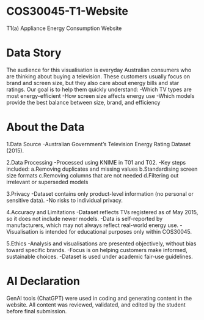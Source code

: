 # COS30045-T1-Website
T1(a) Appliance Energy Consumption Website

# Data Story
The audience for this visualisation is everyday Australian consumers who are thinking about buying a television. These customers usually focus on brand and screen size, but they also care about energy bills and star ratings. Our goal is to help them quickly understand:
-Which TV types are most energy-efficient
-How screen size affects energy use
-Which models provide the best balance between size, brand, and efficiency

# About the Data
1.Data Source
-Australian Government’s Television Energy Rating Dataset (2015).

2.Data Processing
-Processed using KNIME in T01 and T02.
-Key steps included:
a.Removing duplicates and missing values
b.Standardising screen size formats
c.Removing columns that are not needed
d.Filtering out irrelevant or superseded models

3.Privacy
-Dataset contains only product-level information (no personal or sensitive data).
-No risks to individual privacy.

4.Accuracy and Limitations
-Dataset reflects TVs registered as of May 2015, so it does not include newer models.
-Data is self-reported by manufacturers, which may not always reflect real-world energy use.
-Visualisation is intended for educational purposes only within COS30045.

5.Ethics
-Analysis and visualisations are presented objectively, without bias toward specific brands.
-Focus is on helping customers make informed, sustainable choices.
-Dataset is used under academic fair-use guidelines.

# AI Declaration
GenAI tools (ChatGPT) were used in coding and generating content in the website.
All content was reviewed, validated, and edited by the student before final submission.
